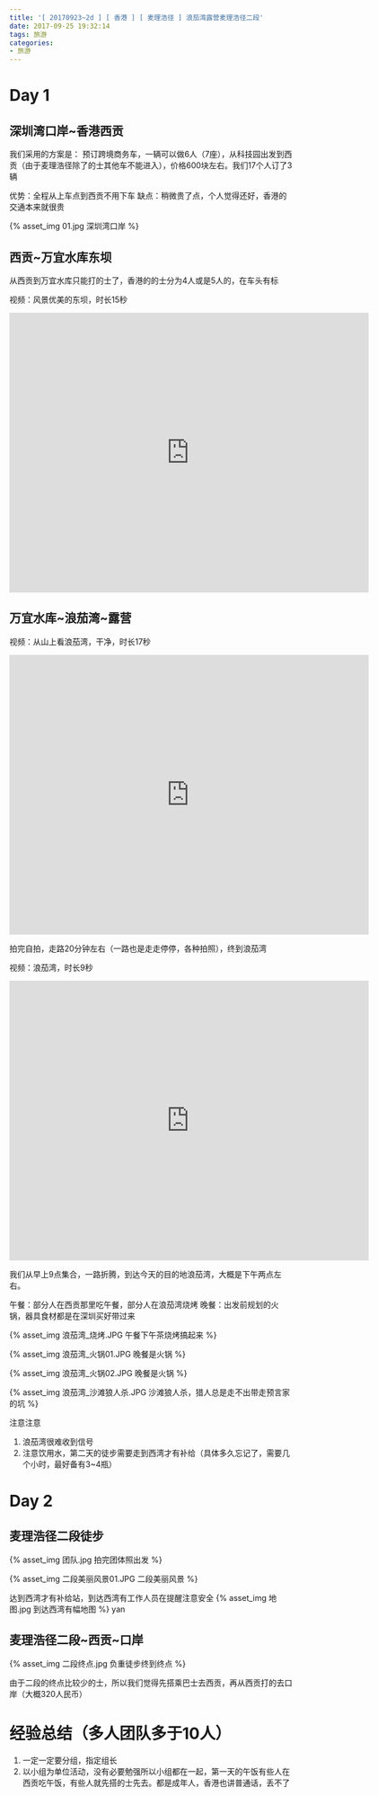 ```yaml
---
title: '[ 20170923~2d ] [ 香港 ] [ 麦理浩径 ] 浪茄湾露营麦理浩径二段'
date: 2017-09-25 19:32:14
tags: 旅游
categories:
- 旅游
---
```


<!-- toc -->

# Day 1
## 深圳湾口岸~香港西贡
我们采用的方案是：
预订跨境商务车，一辆可以做6人（7座），从科技园出发到西贡（由于麦理浩径除了的士其他车不能进入），价格600块左右。我们17个人订了3辆

优势：全程从上车点到西贡不用下车
缺点：稍微贵了点，个人觉得还好，香港的交通本来就很贵

{% asset_img 01.jpg 深圳湾口岸 %}

## 西贡~万宜水库东坝
从西贡到万宜水库只能打的士了，香港的的士分为4人或是5人的，在车头有标

视频：风景优美的东坝，时长15秒
<iframe frameborder="0" width="640" height="498" src="https://v.qq.com/iframe/player.html?vid=u0507umfc26&tiny=0&auto=0" allowfullscreen></iframe>


## 万宜水库~浪茄湾~露营
视频：从山上看浪茄湾，干净，时长17秒
<iframe frameborder="0" width="640" height="498" src="https://v.qq.com/iframe/player.html?vid=w0507ex6sy8&tiny=0&auto=0" allowfullscreen></iframe>

拍完自拍，走路20分钟左右（一路也是走走停停，各种拍照），终到浪茄湾

视频：浪茄湾，时长9秒
<iframe frameborder="0" width="640" height="498" src="https://v.qq.com/iframe/player.html?vid=n0507eo7vvy&tiny=0&auto=0" allowfullscreen></iframe>

我们从早上9点集合，一路折腾，到达今天的目的地浪茄湾，大概是下午两点左右。

午餐：部分人在西贡那里吃午餐，部分人在浪茄湾烧烤
晚餐：出发前规划的火锅，器具食材都是在深圳买好带过来

{% asset_img 浪茄湾_烧烤.JPG 午餐下午茶烧烤搞起来 %}


{% asset_img 浪茄湾_火锅01.JPG 晚餐是火锅 %}


{% asset_img 浪茄湾_火锅02.JPG 晚餐是火锅 %}


{% asset_img 浪茄湾_沙滩狼人杀.JPG 沙滩狼人杀，猎人总是走不出带走预言家的坑 %}

注意注意
1. 浪茄湾很难收到信号
2. 注意饮用水，第二天的徒步需要走到西湾才有补给（具体多久忘记了，需要几个小时，最好备有3~4瓶）

# Day 2
## 麦理浩径二段徒步
{% asset_img 团队.jpg 拍完团体照出发 %}

{% asset_img 二段美丽风景01.JPG 二段美丽风景 %}

达到西湾才有补给站，到达西湾有工作人员在提醒注意安全
{% asset_img 地图.jpg 到达西湾有幅地图 %}
yan

## 麦理浩径二段~西贡~口岸

{% asset_img 二段终点.jpg 负重徒步终到终点 %}

由于二段的终点比较少的士，所以我们觉得先搭乘巴士去西贡，再从西贡打的去口岸（大概320人民币）

# 经验总结（多人团队多于10人）
1. 一定一定要分组，指定组长
2. 以小组为单位活动，没有必要勉强所以小组都在一起，第一天的午饭有些人在西贡吃午饭，有些人就先搭的士先去。都是成年人，香港也讲普通话，丢不了

